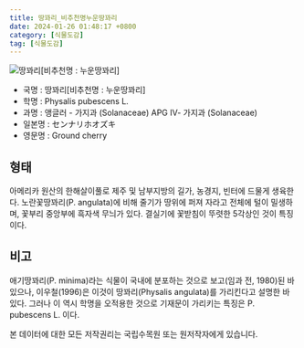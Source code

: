 ```yaml
---
title: 땅꽈리_비추천명누운땅꽈리
date: 2024-01-26 01:48:17 +0800
category: [식물도감]
tag: [식물도감]
---
```




![땅꽈리[비추천명 : 누운땅꽈리]](/fileUpload/plants/basic/Solanaceae/Physalis/2450/2450_20160805135723065files_th2.jpg)
- 국명 : 땅꽈리[비추천명 : 누운땅꽈리]
- 학명 : Physalis pubescens L.
- 과명 : 앵글러 - 가지과 (Solanaceae) APG Ⅳ- 가지과 (Solanaceae)
- 일본명 : センナリホオズキ
- 영문명 : Ground cherry


## 형태
아메리카 원산의 한해살이풀로 제주 및 남부지방의 길가, 농경지, 빈터에 드물게 생육한다. 노란꽃땅꽈리(P. angulata)에 비해 줄기가 땅위에 퍼져 자라고 전체에 털이 밀생하며, 꽃부리 중앙부에 흑자색 무늬가 있다. 결실기에 꽃받침이 뚜렷한 5각상인 것이 특징이다.
## 비고
애기땅꽈리(P. minima)라는 식물이 국내에 분포하는 것으로 보고(임과 전, 1980)된 바 있으나, 이우철(1996)은 이것이 땅꽈리(Physalis angulata)를 가리킨다고 설명한 바 있다. 그러나 이 역시 학명을 오적용한 것으로 기재문이 가리키는 특징은 P. pubescens L. 이다.






본 데이터에 대한 모든 저작권리는 국립수목원 또는 원저작자에게 있습니다.
